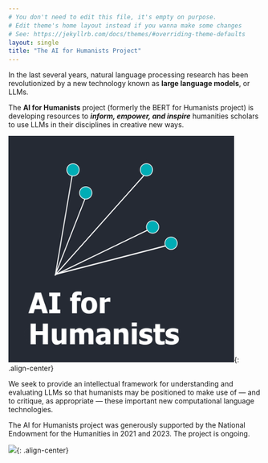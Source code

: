 ```yaml
---
# You don't need to edit this file, it's empty on purpose.
# Edit theme's home layout instead if you wanna make some changes
# See: https://jekyllrb.com/docs/themes/#overriding-theme-defaults
layout: single
title: "The AI for Humanists Project"
---
```


In the last several years, natural language processing research has been revolutionized by a new technology known as **large language models**, or LLMs. 

The **AI for Humanists** project (formerly the BERT for Humanists project) is developing resources to ***inform, empower, and inspire*** humanities scholars to use LLMs in their disciplines in creative new ways.

<img width=450 src="assets/images/AI-for-Humanists-logo-tahoma-v7-no-outline.png">{: .align-center}

 We seek to provide an intellectual framework for understanding and evaluating LLMs so that humanists may be positioned to make use of — and to critique, as appropriate — these important new computational language technologies.

The AI for Humanists project was generously supported by the National Endowment for the Humanities in 2021 and 2023. The project is ongoing.

<img width=500 src="https://www.neh.gov/sites/default/files/inline-files/NEH-Preferred-Seal-Transparent820.png"/>{: .align-center}
